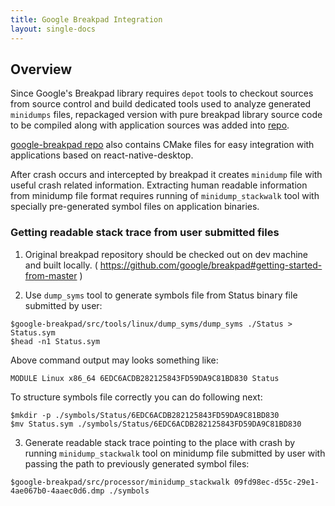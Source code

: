 ```yaml
---
title: Google Breakpad Integration
layout: single-docs
---
```


## Overview

Since Google's Breakpad library requires `depot` tools to checkout sources from source control and build dedicated tools used to analyze generated `minidumps` files, repackaged version with pure breakpad library source code to be compiled along with application sources was added into [repo](https://github.com/status-im/google-breakpad).

[google-breakpad repo](https://github.com/status-im/google-breakpad) also contains CMake files for easy integration with applications based on react-native-desktop.

After crash occurs and intercepted by breakpad it creates `minidump` file with useful crash related information. Extracting human readable information from minidump file format requires running of `minidump_stackwalk` tool with specially pre-generated symbol files on application binaries.

### Getting readable stack trace from user submitted files

1. Original breakpad repository should be checked out on dev machine and built locally. ( https://github.com/google/breakpad#getting-started-from-master )

2. Use `dump_syms` tool to generate symbols file from Status binary file submitted by user:

`$google-breakpad/src/tools/linux/dump_syms/dump_syms ./Status > Status.sym`  
`$head -n1 Status.sym`

Above command output may looks something like:

`MODULE Linux x86_64 6EDC6ACDB282125843FD59DA9C81BD830 Status`

To structure symbols file correctly you can do following next:

`$mkdir -p ./symbols/Status/6EDC6ACDB282125843FD59DA9C81BD830`  
`$mv Status.sym ./symbols/Status/6EDC6ACDB282125843FD59DA9C81BD830`

3. Generate readable stack trace pointing to the place with crash by running `minidump_stackwalk` tool on minidump file submitted by user with passing the path to previously generated symbol files:

`$google-breakpad/src/processor/minidump_stackwalk 09fd98ec-d55c-29e1-4ae067b0-4aaec0d6.dmp ./symbols`